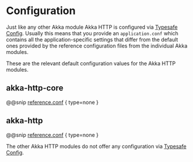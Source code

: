 <a id="akka-http-configuration"></a>
# Configuration

Just like any other Akka module Akka HTTP is configured via [Typesafe Config](https://github.com/typesafehub/config).
Usually this means that you provide an `application.conf` which contains all the application-specific settings that
differ from the default ones provided by the reference configuration files from the individual Akka modules.

These are the relevant default configuration values for the Akka HTTP modules.

## akka-http-core

@@snip [reference.conf](../../../../../../akka-http-core/src/main/resources/reference.conf) { type=none }

## akka-http

@@snip [reference.conf](../../../../../../akka-http/src/main/resources/reference.conf) { type=none }

The other Akka HTTP modules do not offer any configuration via [Typesafe Config](https://github.com/typesafehub/config).